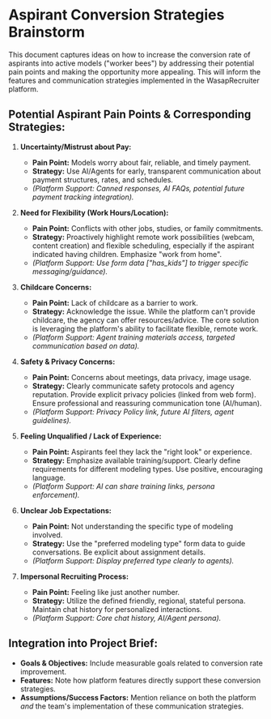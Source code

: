 # Aspirant Conversion Strategies Brainstorm

This document captures ideas on how to increase the conversion rate of aspirants into active models ("worker bees") by addressing their potential pain points and making the opportunity more appealing. This will inform the features and communication strategies implemented in the WasapRecruiter platform.

## Potential Aspirant Pain Points & Corresponding Strategies:

1.  **Uncertainty/Mistrust about Pay:**
    *   **Pain Point:** Models worry about fair, reliable, and timely payment.
    *   **Strategy:** Use AI/Agents for early, transparent communication about payment structures, rates, and schedules.
    *   *(Platform Support: Canned responses, AI FAQs, potential future payment tracking integration).*

2.  **Need for Flexibility (Work Hours/Location):**
    *   **Pain Point:** Conflicts with other jobs, studies, or family commitments.
    *   **Strategy:** Proactively highlight remote work possibilities (webcam, content creation) and flexible scheduling, especially if the aspirant indicated having children. Emphasize "work from home".
    *   *(Platform Support: Use form data ["has_kids"] to trigger specific messaging/guidance).*

3.  **Childcare Concerns:**
    *   **Pain Point:** Lack of childcare as a barrier to work.
    *   **Strategy:** Acknowledge the issue. While the platform can't provide childcare, the agency can offer resources/advice. The core solution is leveraging the platform's ability to facilitate flexible, remote work.
    *   *(Platform Support: Agent training materials access, targeted communication based on data).*

4.  **Safety & Privacy Concerns:**
    *   **Pain Point:** Concerns about meetings, data privacy, image usage.
    *   **Strategy:** Clearly communicate safety protocols and agency reputation. Provide explicit privacy policies (linked from web form). Ensure professional and reassuring communication tone (AI/human).
    *   *(Platform Support: Privacy Policy link, future AI filters, agent guidelines).*

5.  **Feeling Unqualified / Lack of Experience:**
    *   **Pain Point:** Aspirants feel they lack the "right look" or experience.
    *   **Strategy:** Emphasize available training/support. Clearly define requirements for different modeling types. Use positive, encouraging language.
    *   *(Platform Support: AI can share training links, persona enforcement).*

6.  **Unclear Job Expectations:**
    *   **Pain Point:** Not understanding the specific type of modeling involved.
    *   **Strategy:** Use the "preferred modeling type" form data to guide conversations. Be explicit about assignment details.
    *   *(Platform Support: Display preferred type clearly to agents).*

7.  **Impersonal Recruiting Process:**
    *   **Pain Point:** Feeling like just another number.
    *   **Strategy:** Utilize the defined friendly, regional, stateful persona. Maintain chat history for personalized interactions.
    *   *(Platform Support: Core chat history, AI/Agent persona).*

## Integration into Project Brief:

*   **Goals & Objectives:** Include measurable goals related to conversion rate improvement.
*   **Features:** Note how platform features directly support these conversion strategies.
*   **Assumptions/Success Factors:** Mention reliance on both the platform *and* the team's implementation of these communication strategies. 